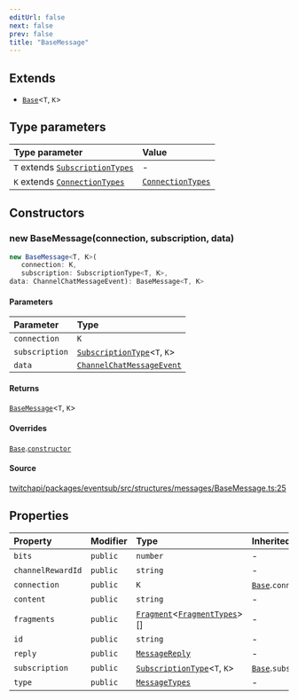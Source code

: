 ```yaml
---
editUrl: false
next: false
prev: false
title: "BaseMessage"
---
```


## Extends

- [`Base`](/api/eventsub/classes/base/)\<`T`, `K`\>

## Type parameters

| Type parameter | Value |
| :------ | :------ |
| `T` extends [`SubscriptionTypes`](/api/eventsub/enumerations/subscriptiontypes/) | - |
| `K` extends [`ConnectionTypes`](/api/eventsub/type-aliases/connectiontypes/) | [`ConnectionTypes`](/api/eventsub/type-aliases/connectiontypes/) |

## Constructors

### new BaseMessage(connection, subscription, data)

```ts
new BaseMessage<T, K>(
   connection: K, 
   subscription: SubscriptionType<T, K>, 
data: ChannelChatMessageEvent): BaseMessage<T, K>
```

#### Parameters

| Parameter | Type |
| :------ | :------ |
| `connection` | `K` |
| `subscription` | [`SubscriptionType`](/api/eventsub/type-aliases/subscriptiontype/)\<`T`, `K`\> |
| `data` | [`ChannelChatMessageEvent`](/api/eventsub/interfaces/channelchatmessageevent/) |

#### Returns

[`BaseMessage`](/api/eventsub/classes/basemessage/)\<`T`, `K`\>

#### Overrides

[`Base`](/api/eventsub/classes/base/).[`constructor`](/api/eventsub/classes/base/#constructors)

#### Source

[twitchapi/packages/eventsub/src/structures/messages/BaseMessage.ts:25](https://github.com/pablornc/twitchapi//blob/8695acad106a836c1f0fc4c57a113f17adce41f0/packages/eventsub/src/structures/messages/BaseMessage.ts#L25)

## Properties

| Property | Modifier | Type | Inherited from |
| :------ | :------ | :------ | :------ |
| `bits` | `public` | `number` | - |
| `channelRewardId` | `public` | `string` | - |
| `connection` | `public` | `K` | [`Base`](/api/eventsub/classes/base/).`connection` |
| `content` | `public` | `string` | - |
| `fragments` | `public` | [`Fragment`](/api/eventsub/classes/fragment/)\<[`FragmentTypes`](/api/eventsub/type-aliases/fragmenttypes/)\>[] | - |
| `id` | `public` | `string` | - |
| `reply` | `public` | [`MessageReply`](/api/eventsub/classes/messagereply/) | - |
| `subscription` | `public` | [`SubscriptionType`](/api/eventsub/type-aliases/subscriptiontype/)\<`T`, `K`\> | [`Base`](/api/eventsub/classes/base/).`subscription` |
| `type` | `public` | [`MessageTypes`](/api/eventsub/type-aliases/messagetypes/) | - |
